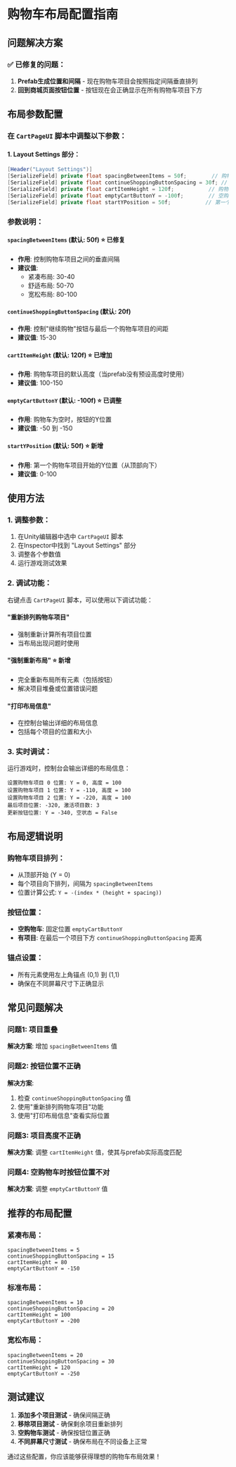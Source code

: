 # 购物车布局配置指南

## 问题解决方案

### ✅ 已修复的问题：
1. **Prefab生成位置和间隔** - 现在购物车项目会按照指定间隔垂直排列
2. **回到商城页面按钮位置** - 按钮现在会正确显示在所有购物车项目下方

## 布局参数配置

### 在 `CartPageUI` 脚本中调整以下参数：

#### 1. Layout Settings 部分：
```csharp
[Header("Layout Settings")]
[SerializeField] private float spacingBetweenItems = 50f;        // 购物车项目之间的间隔 (已增加)
[SerializeField] private float continueShoppingButtonSpacing = 30f; // 按钮与最后项目的间距
[SerializeField] private float cartItemHeight = 120f;           // 购物车项目高度 (已增加)
[SerializeField] private float emptyCartButtonY = -100f;        // 空购物车时按钮Y位置 (已调整)
[SerializeField] private float startYPosition = 50f;           // 第一个项目开始的Y位置 (新增)
```

### 参数说明：

#### `spacingBetweenItems` (默认: 50f) ⭐ 已修复
- **作用**: 控制购物车项目之间的垂直间隔
- **建议值**: 
  - 紧凑布局: 30-40
  - 舒适布局: 50-70
  - 宽松布局: 80-100

#### `continueShoppingButtonSpacing` (默认: 20f)
- **作用**: 控制"继续购物"按钮与最后一个购物车项目的间距
- **建议值**: 15-30

#### `cartItemHeight` (默认: 120f) ⭐ 已增加
- **作用**: 购物车项目的默认高度（当prefab没有预设高度时使用）
- **建议值**: 100-150

#### `emptyCartButtonY` (默认: -100f) ⭐ 已调整
- **作用**: 购物车为空时，按钮的Y位置
- **建议值**: -50 到 -150

#### `startYPosition` (默认: 50f) ⭐ 新增
- **作用**: 第一个购物车项目开始的Y位置（从顶部向下）
- **建议值**: 0-100

## 使用方法

### 1. 调整参数：
1. 在Unity编辑器中选中 `CartPageUI` 脚本
2. 在Inspector中找到 "Layout Settings" 部分
3. 调整各个参数值
4. 运行游戏测试效果

### 2. 调试功能：
右键点击 `CartPageUI` 脚本，可以使用以下调试功能：

#### "重新排列购物车项目"
- 强制重新计算所有项目位置
- 当布局出现问题时使用

#### "强制重新布局" ⭐ 新增
- 完全重新布局所有元素（包括按钮）
- 解决项目堆叠或位置错误问题

#### "打印布局信息"
- 在控制台输出详细的布局信息
- 包括每个项目的位置和大小

### 3. 实时调试：
运行游戏时，控制台会输出详细的布局信息：
```
设置购物车项目 0 位置: Y = 0, 高度 = 100
设置购物车项目 1 位置: Y = -110, 高度 = 100
设置购物车项目 2 位置: Y = -220, 高度 = 100
最后项目位置: -320, 激活项目数: 3
更新按钮位置: Y = -340, 空状态 = False
```

## 布局逻辑说明

### 购物车项目排列：
- 从顶部开始 (Y = 0)
- 每个项目向下排列，间隔为 `spacingBetweenItems`
- 位置计算公式: `Y = -(index * (height + spacing))`

### 按钮位置：
- **空购物车**: 固定位置 `emptyCartButtonY`
- **有项目**: 在最后一个项目下方 `continueShoppingButtonSpacing` 距离

### 锚点设置：
- 所有元素使用左上角锚点 (0,1) 到 (1,1)
- 确保在不同屏幕尺寸下正确显示

## 常见问题解决

### 问题1: 项目重叠
**解决方案**: 增加 `spacingBetweenItems` 值

### 问题2: 按钮位置不正确
**解决方案**: 
1. 检查 `continueShoppingButtonSpacing` 值
2. 使用"重新排列购物车项目"功能
3. 使用"打印布局信息"查看实际位置

### 问题3: 项目高度不正确
**解决方案**: 调整 `cartItemHeight` 值，使其与prefab实际高度匹配

### 问题4: 空购物车时按钮位置不对
**解决方案**: 调整 `emptyCartButtonY` 值

## 推荐的布局配置

### 紧凑布局：
```
spacingBetweenItems = 5
continueShoppingButtonSpacing = 15
cartItemHeight = 80
emptyCartButtonY = -150
```

### 标准布局：
```
spacingBetweenItems = 10
continueShoppingButtonSpacing = 20
cartItemHeight = 100
emptyCartButtonY = -200
```

### 宽松布局：
```
spacingBetweenItems = 20
continueShoppingButtonSpacing = 30
cartItemHeight = 120
emptyCartButtonY = -250
```

## 测试建议

1. **添加多个项目测试** - 确保间隔正确
2. **移除项目测试** - 确保剩余项目重新排列
3. **空购物车测试** - 确保按钮位置正确
4. **不同屏幕尺寸测试** - 确保布局在不同设备上正常

通过这些配置，你应该能够获得理想的购物车布局效果！
